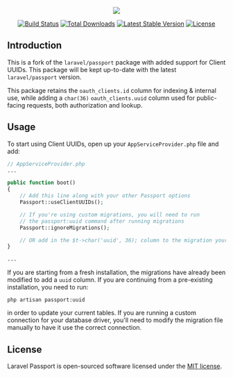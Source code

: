<p align="center"><img src="https://laravel.com/assets/img/components/logo-passport.svg"></p>

<p align="center">
<a href="https://travis-ci.org/laravel/passport"><img src="https://travis-ci.org/laravel/passport.svg" alt="Build Status"></a>
<a href="https://packagist.org/packages/laravel/passport"><img src="https://poser.pugx.org/laravel/passport/d/total.svg" alt="Total Downloads"></a>
<a href="https://packagist.org/packages/laravel/passport"><img src="https://poser.pugx.org/laravel/passport/v/stable.svg" alt="Latest Stable Version"></a>
<a href="https://packagist.org/packages/laravel/passport"><img src="https://poser.pugx.org/laravel/passport/license.svg" alt="License"></a>
</p>

## Introduction

This is a fork of the `laravel/passport` package with added support for Client UUIDs.
This package will be kept up-to-date with the latest `laravel/passport` version.

This package retains the `oauth_clients.id` column for indexing & internal
use, while adding a `char(36)` `oauth_clients.uuid` column used for public-facing
requests, both authorization and lookup.

## Usage

To start using Client UUIDs, open up your `AppServiceProvider.php` file and add:

```php
// AppServiceProvider.php
...

public function boot()
{
    // Add this line along with your other Passport options
    Passport::useClientUUIDs();

    // If you're using custom migrations, you will need to run
    // the passport:uuid command after running migrations
    Passport::ignoreMigrations();

    // OR add in the $t->char('uuid', 36); column to the migration yourself.
}

...
```

If you are starting from a fresh installation, the migrations have already been modified to add
a `uuid` column. If you are continuing from a pre-existing installation, you need to run:

`php artisan passport:uuid`

in order to update your current tables. If you are running a custom connection for your database
driver, you'll need to modify the migration file manually to have it use the correct connection.

## License

Laravel Passport is open-sourced software licensed under the [MIT license](http://opensource.org/licenses/MIT).
